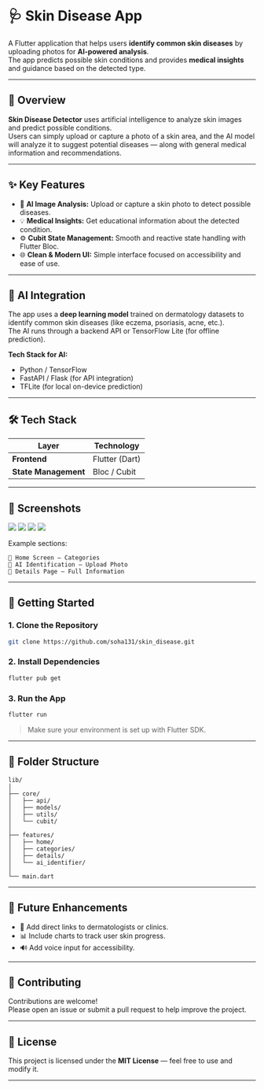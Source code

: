 # 🩺 Skin Disease App

A Flutter application that helps users **identify common skin diseases** by uploading photos for **AI-powered analysis**.  
The app predicts possible skin conditions and provides **medical insights** and guidance based on the detected type.


---

## 🧭 Overview

**Skin Disease Detector** uses artificial intelligence to analyze skin images and predict possible conditions.  
Users can simply upload or capture a photo of a skin area, and the AI model will analyze it to suggest potential diseases — along with general medical information and recommendations.


---

## ✨ Key Features


- 🤳 **AI Image Analysis:** Upload or capture a skin photo to detect possible diseases.  
- 💡 **Medical Insights:** Get educational information about the detected condition.  
- ⚙️ **Cubit State Management:** Smooth and reactive state handling with Flutter Bloc.  
- 🌐 **Clean & Modern UI:** Simple interface focused on accessibility and ease of use.

---

## 🧠 AI Integration

The app uses a **deep learning model** trained on dermatology datasets to identify common skin diseases (like eczema, psoriasis, acne, etc.).  
The AI runs through a backend API or TensorFlow Lite (for offline prediction).

**Tech Stack for AI:**
- Python / TensorFlow  
- FastAPI / Flask (for API integration)  
- TFLite (for local on-device prediction)

---

## 🛠️ Tech Stack

| Layer | Technology |
|-------|-------------|
| **Frontend** | Flutter (Dart) |
| **State Management** | Bloc / Cubit |

---

## 📸 Screenshots

![](assets/splash.jpg)
![](assets/rewards.jpg)
![](assets/reward_details.jpg)
![](assets/confirmation_modal.jpg)
 
Example sections:
```
📱 Home Screen – Categories  
📸 AI Identification – Upload Photo  
📄 Details Page – Full Information  
```

---

## 🚀 Getting Started

### 1. Clone the Repository
```bash
git clone https://github.com/soha131/skin_disease.git
```

### 2. Install Dependencies
```bash
flutter pub get
```

### 3. Run the App
```bash
flutter run
```

> Make sure your environment is set up with Flutter SDK.

---

## 🧩 Folder Structure

```
lib/
│
├── core/
│   ├── api/
│   ├── models/
│   ├── utils/
│   └── cubit/
│
├── features/
│   ├── home/
│   ├── categories/
│   ├── details/
│   └── ai_identifier/
│
└── main.dart
```

---


## 📅 Future Enhancements

- 🏥 Add direct links to dermatologists or clinics. 
- 📊 Include charts to track user skin progress.
- 🔊 Add voice input for accessibility.

---

## 🤝 Contributing

Contributions are welcome!  
Please open an issue or submit a pull request to help improve the project.

---

## 📄 License

This project is licensed under the **MIT License** — feel free to use and modify it.

---

